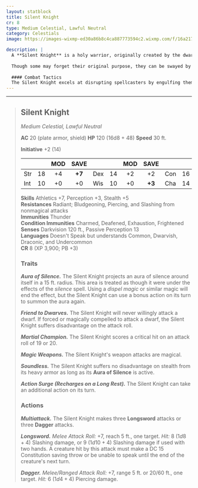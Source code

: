 ```yaml
---
layout: statblock
title: Silent Knight
cr: 8
type: Medium Celestial, Lawful Neutral
category: Celestials
image: https://images-wixmp-ed30a86b8c4ca887773594c2.wixmp.com/f/16a21711-a508-454a-91f1-faa0b602734c/d9af01i-b2ef83c1-57f4-4c77-9f6a-475ecdbb3a54.jpg/v1/fill/w_1131,h_707,q_70,strp/paladin_by_soft_h_d9af01i-pre.jpg?token=eyJ0eXAiOiJKV1QiLCJhbGciOiJIUzI1NiJ9.eyJzdWIiOiJ1cm46YXBwOiIsImlzcyI6InVybjphcHA6Iiwib2JqIjpbW3siaGVpZ2h0IjoiPD03NTAiLCJwYXRoIjoiXC9mXC8xNmEyMTcxMS1hNTA4LTQ1NGEtOTFmMS1mYWEwYjYwMjczNGNcL2Q5YWYwMWktYjJlZjgzYzEtNTdmNC00Yzc3LTlmNmEtNDc1ZWNkYmIzYTU0LmpwZyIsIndpZHRoIjoiPD0xMjAwIn1dXSwiYXVkIjpbInVybjpzZXJ2aWNlOmltYWdlLm9wZXJhdGlvbnMiXX0.iuL3JneXtztbvatrlPAIyw4kUy2N4pR_xvBUi1TMqSg

description: |
  A **Silent Knight** is a holy warrior, originally created by the dwarven god **Dumathoin** and charged with the collection of secrets. Once a Silent Knight learns a secret, no amount of magic or persuasion can force it to speak. Its core ability is the **Aura of Silence**, which disrupts nearby spellcasters and ensures that when a victim is bested, no one will hear them scream.
  
  Though some may forget their original purpose, they can be swayed by secrets or gemstones to assist creatures, as long as it doesn't threaten them or their creator. They hold a unique respect for dwarves, to whom they are a **Friend to Dwarves** and will never willingly attack.
  
  #### Combat Tactics
  The Silent Knight excels at disrupting spellcasters by engulfing them in its **Aura of Silence** or by hitting them with its **Longsword** to prevent them from speaking. With a high **Armor Class**, **Martial Champion** trait (crits on 19 or 20), and **Multiattack** (3 attacks), it is a serious threat to front-line warriors as well. It may use its **Action Surge** to maximize attacks in a single turn. When dealing with a ranged or fleeing opponent, it can use its **Dagger** attacks.
---
```


___
> ## Silent Knight
> *Medium Celestial, Lawful Neutral*
> 
> **AC** 20 (plate armor, shield) **HP** 120 (16d8 + 48) **Speed** 30 ft.
> 
> **Initiative** +2 (14)
>
> | | | MOD | SAVE | | | MOD | SAVE | | | MOD | SAVE |
> |:--|:-:|:----:|:----:|:--|:-:|:----:|:----:|:--|:-:|:----:|:----:|
> |Str| 18| +4 | **+7** |Dex| 14| +2 | +2 |Con| 16| +3 | +3 |
> |Int| 10| +0 | +0 |Wis| 10| +0 | **+3** |Cha| 14| +2 | **+5** |
>
> **Skills** Athletics +7, Perception +3, Stealth +5  
> **Resistances** Radiant; Bludgeoning, Piercing, and Slashing from nonmagical attacks  
> **Immunities** Thunder  
> **Condition Immunities** Charmed, Deafened, Exhaustion, Frightened  
> **Senses** Darkvision 120 ft., Passive Perception 13  
> **Languages** Doesn't Speak but understands Common, Dwarvish, Draconic, and Undercommon  
> **CR** 8 (XP 3,900; PB +3)
>
> ### Traits
>
> ***Aura of Silence.*** The Silent Knight projects an aura of silence around itself in a 15 ft. radius. This area is treated as though it were under the effects of the *silence* spell. Using a *dispel magic* or similar magic will end the effect, but the Silent Knight can use a bonus action on its turn to summon the aura again.
>
> ***Friend to Dwarves.*** The Silent Knight will never willingly attack a dwarf. If forced or magically compelled to attack a dwarf, the Silent Knight suffers disadvantage on the attack roll.
>
> ***Martial Champion.*** The Silent Knight scores a critical hit on an attack roll of 19 or 20.
>
> ***Magic Weapons.*** The Silent Knight's weapon attacks are magical.
>
> ***Soundless.*** The Silent Knight suffers no disadvantage on stealth from its heavy armor as long as its **Aura of Silence** is active.
>
> ***Action Surge (Recharges on a Long Rest).*** The Silent Knight can take an additional action on its turn.
>
> ### Actions
>
> ***Multiattack.*** The Silent Knight makes three **Longsword** attacks or three **Dagger** attacks.
>
> ***Longsword.*** *Melee Attack Roll:* +7, reach 5 ft., one target. *Hit:* 8 ($1d8 + 4$) Slashing damage, or 9 ($1d10 + 4$) Slashing damage if used with two hands. A creature hit by this attack must make a DC 15 Constitution saving throw or be unable to speak until the end of the creature's next turn.
>
> ***Dagger.*** *Melee/Ranged Attack Roll:* +7, range 5 ft. or 20/60 ft., one target. *Hit:* 6 ($1d4 + 4$) Piercing damage.